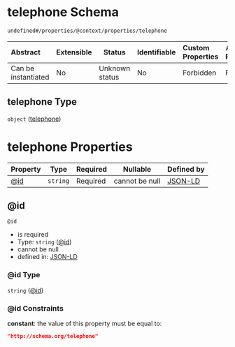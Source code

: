 # telephone Schema

```txt
undefined#/properties/@context/properties/telephone
```




| Abstract            | Extensible | Status         | Identifiable | Custom Properties | Additional Properties | Access Restrictions | Defined In                                                                      |
| :------------------ | ---------- | -------------- | ------------ | :---------------- | --------------------- | ------------------- | ------------------------------------------------------------------------------- |
| Can be instantiated | No         | Unknown status | No           | Forbidden         | Forbidden             | none                | [ndl-isil.schema.json\*](../../out/ndl-isil.schema.json "open original schema") |

## telephone Type

`object` ([telephone](ndl-isil-properties-json-ld-context-properties-telephone.md))

# telephone Properties

| Property    | Type     | Required | Nullable       | Defined by                                                                                                                                                |
| :---------- | -------- | -------- | -------------- | :-------------------------------------------------------------------------------------------------------------------------------------------------------- |
| [@id](#@id) | `string` | Required | cannot be null | [JSON-LD](ndl-isil-properties-json-ld-context-properties-telephone-properties-id.md "undefined#/properties/@context/properties/telephone/properties/@id") |

## @id




`@id`

-   is required
-   Type: `string` ([@id](ndl-isil-properties-json-ld-context-properties-telephone-properties-id.md))
-   cannot be null
-   defined in: [JSON-LD](ndl-isil-properties-json-ld-context-properties-telephone-properties-id.md "undefined#/properties/@context/properties/telephone/properties/@id")

### @id Type

`string` ([@id](ndl-isil-properties-json-ld-context-properties-telephone-properties-id.md))

### @id Constraints

**constant**: the value of this property must be equal to:

```json
"http://schema.org/telephone"
```
